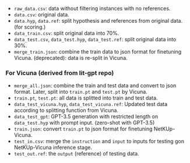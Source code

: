 - `raw_data.csv`: data without filtering instances with no references.
- `data.csv`: original data.
- `data.hyp`, `data.ref`: split hypothesis and references from original data. (for scoring.)
- `data_train.csv`: split original data into 70%.
- `data_test.csv`, `data_test.hyp`, `data_test.ref`: split original data into 30%.
- `merge_train.json`: combine the train data to json format for finetuning Vicuna. (deprecated): data is re-split in Vicuna.
### For Vicuna (derived from lit-gpt repo)
- `merge_all.json`: combine the train and test data and convert to json format. Later, split into `train.pt` and `test.pt` by Vicuna.
- `train.pt`, `test.pt`: all data is splitted into train and test data.
- `data_test_vicuna.hyp`, `data_test_vicuna.ref`: Updated test data according to splitting function from Vicuna.
- `data_test_gpt`: GPT-3.5 generation with restricted length on `data_test.hyp` with prompt input. (zero-shot with GPT-3.5)
- `train.json`: convert `train.pt` to json format for finetuning NetKUp-Vicuna.
- `test_in.csv`: merge the `instruction` and `input` to inputs for testing gon NetKUp-Vicuna inference stage.
- `test_out.ref`: the `output` (reference) of testing data.
